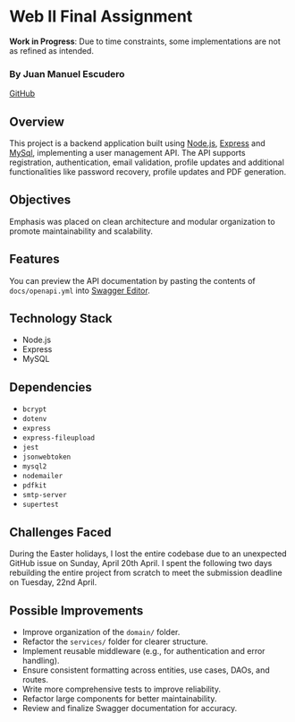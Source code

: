 # Web II Final Assignment

**Work in Progress**: Due to time constraints, some implementations are not as refined as intended.

### By Juan Manuel Escudero
[GitHub](https://github.com/Jmef19/u-tad-webII-final)

## Overview

This project is a backend application built using [Node.js](https://nodejs.org/en), [Express](https://expressjs.com/) and [MySql](https://www.mysql.com/), implementing a user management API. The API supports registration, authentication, email validation, profile updates and additional functionalities like password recovery, profile updates and PDF generation.

## Objectives

Emphasis was placed on clean architecture and modular organization to promote maintainability and scalability.

## Features

You can preview the API documentation by pasting the contents of `docs/openapi.yml` into [Swagger Editor](https://editor.swagger.io/).

## Technology Stack

- Node.js
- Express
- MySQL

## Dependencies

- `bcrypt`
- `dotenv`
- `express`
- `express-fileupload`
- `jest`
- `jsonwebtoken`
- `mysql2`
- `nodemailer`
- `pdfkit`
- `smtp-server`
- `supertest`

## Challenges Faced

During the Easter holidays, I lost the entire codebase due to an unexpected GitHub issue on Sunday, April 20th April. I spent the following two days rebuilding the entire project from scratch to meet the submission deadline on Tuesday, 22nd April.

## Possible Improvements

- Improve organization of the `domain/` folder.
- Refactor the `services/` folder for clearer structure.
- Implement reusable middleware (e.g., for authentication and error handling).
- Ensure consistent formatting across entities, use cases, DAOs, and routes.
- Write more comprehensive tests to improve reliability.
- Refactor large components for better maintainability.
- Review and finalize Swagger documentation for accuracy.
